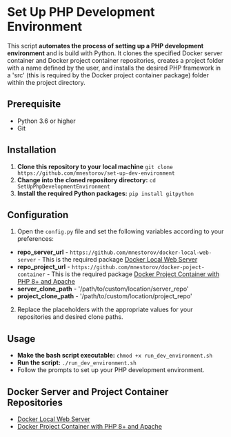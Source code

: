 # Set Up PHP Development Environment

This script **automates the process of setting up a PHP development environment** and is build with Python. It clones the specified Docker server container and Docker project container repositories, creates a project folder with a name defined by the user, and installs the desired PHP framework in a 'src' (this is required by the Docker project container package) folder within the project directory.

## Prerequisite

- Python 3.6 or higher
- Git

## Installation

1. **Clone this repository to your local machine** `git clone https://github.com/mnestorov/set-up-dev-environment`
2. **Change into the cloned repository directory:** `cd SetUpPhpDevelopmentEnvironment`
3. **Install the required Python packages:** `pip install gitpython`

## Configuration

1. Open the `config.py` file and set the following variables according to your preferences:

- **repo_server_url** - `https://github.com/mnestorov/docker-local-web-server` - This is the required package [Docker Local Web Server](https://github.com/mnestorov/docker-local-web-server)
- **repo_project_url** - `https://github.com/mnestorov/docker-poject-container` - This is the required package [Docker Project Container with PHP 8+ and Apache](https://github.com/mnestorov/docker-poject-container)
- **server_clone_path** - '/path/to/custom/location/server_repo'
- **project_clone_path** - '/path/to/custom/location/project_repo'

2. Replace the placeholders with the appropriate values for your repositories and desired clone paths.

## Usage

- **Make the bash script executable:** `chmod +x run_dev_environment.sh`
- **Run the script:** `./run_dev_environment.sh`
- Follow the prompts to set up your PHP development environment.

## Docker Server and Project Container Repositories

- [Docker Local Web Server](https://github.com/mnestorov/docker-local-web-server)
- [Docker Project Container with PHP 8+ and Apache](https://github.com/mnestorov/docker-poject-container)